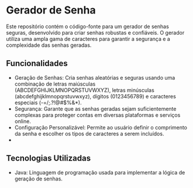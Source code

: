 # Gerador de Senha

<p>Este repositório contém o código-fonte para um gerador de senhas seguras, desenvolvido para criar senhas robustas e confiáveis. O gerador utiliza uma ampla gama de caracteres para garantir a segurança e a complexidade das senhas geradas.</p>

## Funcionalidades

- Geração de Senhas: Cria senhas aleatórias e seguras usando uma combinação de letras maiúsculas (ABCDEFGHIJKLMNOPQRSTUVWXYZ), letras minúsculas (abcdefghijklmnopqrstuvwxyz), dígitos (0123456789) e caracteres especiais (-=/;.?!@#$%&*).
- Segurança: Garante que as senhas geradas sejam suficientemente complexas para proteger contas em diversas plataformas e serviços online.
- Configuração Personalizável: Permite ao usuário definir o comprimento da senha e escolher os tipos de caracteres a serem incluídos.
- 
## Tecnologias Utilizadas

- Java: Linguagem de programação usada para implementar a lógica de geração de senhas.

